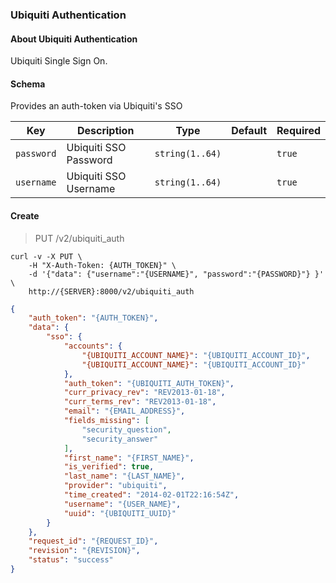 ### Ubiquiti Authentication

#### About Ubiquiti Authentication

Ubiquiti Single Sign On.

#### Schema

Provides an auth-token via Ubiquiti's SSO



Key | Description | Type | Default | Required
--- | ----------- | ---- | ------- | --------
`password` | Ubiquiti SSO Password | `string(1..64)` |   | `true`
`username` | Ubiquiti SSO Username | `string(1..64)` |   | `true`



#### Create

> PUT /v2/ubiquiti_auth

```shell
curl -v -X PUT \
    -H "X-Auth-Token: {AUTH_TOKEN}" \
    -d '{"data": {"username":"{USERNAME}", "password":"{PASSWORD}"} }' \
    http://{SERVER}:8000/v2/ubiquiti_auth
```

```json
{
    "auth_token": "{AUTH_TOKEN}",
    "data": {
        "sso": {
            "accounts": {
                "{UBIQUITI_ACCOUNT_NAME}": "{UBIQUITI_ACCOUNT_ID}",
                "{UBIQUITI_ACCOUNT_NAME}": "{UBIQUITI_ACCOUNT_ID}"
            },
            "auth_token": "{UBIQUITI_AUTH_TOKEN}",
            "curr_privacy_rev": "REV2013-01-18",
            "curr_terms_rev": "REV2013-01-18",
            "email": "{EMAIL_ADDRESS}",
            "fields_missing": [
                "security_question",
                "security_answer"
            ],
            "first_name": "{FIRST_NAME}",
            "is_verified": true,
            "last_name": "{LAST_NAME}",
            "provider": "ubiquiti",
            "time_created": "2014-02-01T22:16:54Z",
            "username": "{USER_NAME}",
            "uuid": "{UBIQUITI_UUID}"
        }
    },
    "request_id": "{REQUEST_ID}",
    "revision": "{REVISION}",
    "status": "success"
}
```
